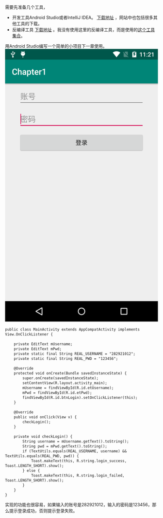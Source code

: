 需要先准备几个工具，

 - 开发工具Android Studio或者IntelliJ IDEA。
[下载地址](http://www.androiddevtools.cn/#android-studio)  ，网站中也包括很多其他工具的下载。
 - 反编译工具
 [下载地址](http://www.androiddevtools.cn/#apk-decompile-tools) 。我没有使用这里的反编译工具，而是使用的[这个工具集合](https://pan.baidu.com/s/189CMxhVp-u20M-DKR1VWyg)。

用Android Studio编写一个简单的小项目下一章使用。
![功能样式](https://github.com/Reginer/Crack/blob/master/chapter1/chapter1.png)

```
public class MainActivity extends AppCompatActivity implements View.OnClickListener {

    private EditText mUsername;
    private EditText mPwd;
    private static final String REAL_USERNAME = "282921012";
    private static final String REAL_PWD = "123456";

    @Override
    protected void onCreate(Bundle savedInstanceState) {
        super.onCreate(savedInstanceState);
        setContentView(R.layout.activity_main);
        mUsername = findViewById(R.id.etUsername);
        mPwd = findViewById(R.id.etPwd);
        findViewById(R.id.btnLogin).setOnClickListener(this);
    }

    @Override
    public void onClick(View v) {
        checkLogin();
    }

    private void checkLogin() {
        String username = mUsername.getText().toString();
        String pwd = mPwd.getText().toString();
        if (TextUtils.equals(REAL_USERNAME, username) && TextUtils.equals(REAL_PWD, pwd)) {
            Toast.makeText(this, R.string.login_success, Toast.LENGTH_SHORT).show();
        } else {
            Toast.makeText(this, R.string.login_failed, Toast.LENGTH_SHORT).show();
        }
    }
}
```

实现的功能也很容易，如果输入的账号是282921012，输入的密码是123456，那么提示登录成功，否则提示登录失败。
